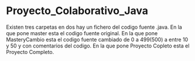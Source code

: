 # Proyecto_Colaborativo_Java
Existen tres carpetas  en dos hay un fichero del codigo fuente .java.
En la que pone master esta el codigo fuente original.
En la que pone MasteryCambio esta el codigo fuente cambiado de 0 a 499(500) a entre 10 y 50 y con comentarios del codigo.
En la que pone Proyecto Copleto esta el Proyecto Completo.
